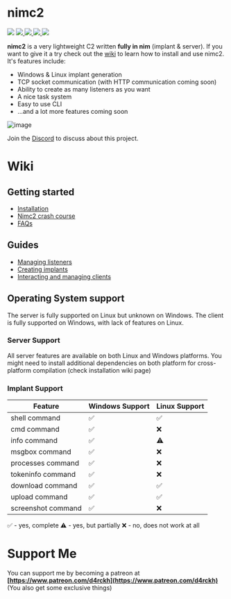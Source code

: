 # nimc2
<div>
<img src="https://img.shields.io/github/stars/d4rckh/nimc2"></img>
<a href="https://github.com/d4rckh/nimc2/issues">
  <img src="https://img.shields.io/github/issues/d4rckh/nimc2"></img>
</a>
<a href="https://github.com/d4rckh/nimc2/network">
  <img src="https://img.shields.io/github/forks/d4rckh/nimc2"></img>
</a>
<a href="https://github.com/d4rckh/nimc2/blob/main/LICENSE">
  <img src="https://img.shields.io/github/license/d4rckh/nimc2"></img>
</a>
<img src="https://img.shields.io/github/languages/top/d4rckh/nimc2"></img><br>
</div>

**nimc2** is a very lightweight C2 written **fully in nim** (implant & server). If you want to give it a try check out the [wiki](https://github.com/d4rckh/nimc2/wiki) to learn how to install and use nimc2. It's features include:
- Windows & Linux implant generation
- TCP socket communication (with HTTP communication coming soon)
- Ability to create as many listeners as you want
- A nice task system
- Easy to use CLI
- ...and a lot more features coming soon

![image](https://user-images.githubusercontent.com/35298550/167257694-1cda7f5c-a013-4910-af93-f51ad1d6ca4a.png)

Join the [Discord](https://discord.gg/kCjkfQEB) to discuss about this project.

# Wiki

## Getting started

- [Installation](https://github.com/d4rckh/nimc2/wiki/Installation)
- [Nimc2 crash course](https://github.com/d4rckh/nimc2/wiki/Usage)
- [FAQs](https://github.com/d4rckh/nimc2/wiki/FAQs)

## Guides

- [Managing listeners](https://github.com/d4rckh/nimc2/wiki/Managing-listeners)
- [Creating implants](https://github.com/d4rckh/nimc2/wiki/Creating-implants)
- [Interacting and managing clients](https://github.com/d4rckh/nimc2/wiki/Interacting-and-managing-clients)

## Operating System support

The server is fully supported on Linux but unknown on Windows. The client is fully supported on Windows, with lack of features on Linux.

### Server Support

All server features are available on both Linux and Windows platforms. You might need to install additional dependencies on both platform for cross-platform compilation (check installation wiki page)


### Implant Support

| Feature | Windows Support | Linux Support |
|---|---|---|
| shell command | ✅ | ✅ |
| cmd command | ✅ | ❌ |
| info command | ✅ | ⚠️ |
| msgbox command | ✅ | ❌ |
| processes command | ✅ | ❌ |
| tokeninfo command | ✅ | ❌ |
| download command | ✅ | ✅ |
| upload command | ✅ | ✅ |
| screenshot command | ✅ | ❌ |

✅ - yes, complete
⚠️ - yes, but partially
❌ - no, does not work at all

# Support Me

You can support me by becoming a patreon at **[https://www.patreon.com/d4rckh](https://www.patreon.com/d4rckh)** (You also get some exclusive things)
